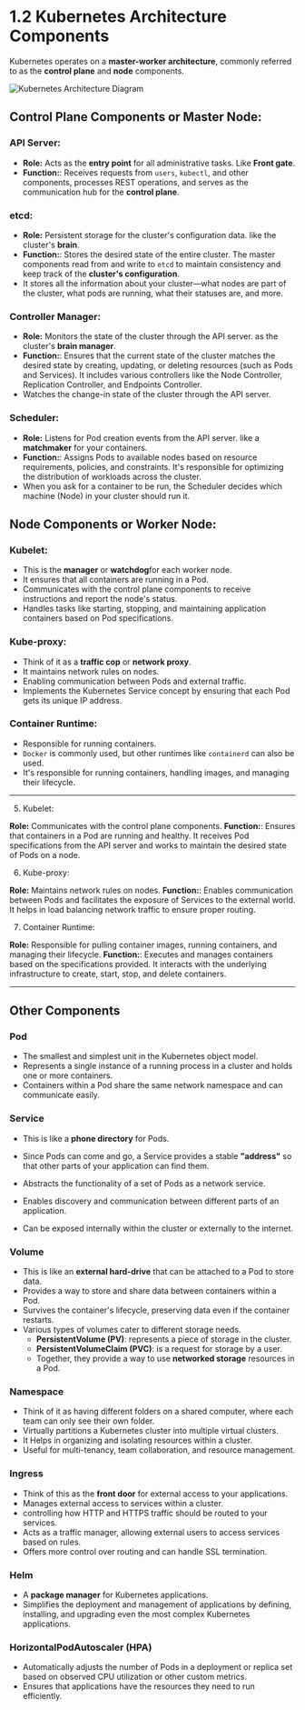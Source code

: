 # 1.2 Kubernetes Architecture Components

Kubernetes operates on a **master-worker architecture**, commonly referred to as the **control plane** and **node** components.

![Kubernetes Architecture Diagram](https://kubernetes.io/images/docs/kubernetes-cluster-architecture.svg)

## Control Plane Components or Master Node:

### API Server:

- **Role:** Acts as the **entry point** for all administrative tasks. Like **Front gate**.
- **Function:**: Receives requests from `users`, `kubectl`, and other components, processes REST operations, and serves as the communication hub for the **control plane**.

### etcd:

- **Role:** Persistent storage for the cluster's configuration data. like the cluster's **brain**.
- **Function:**: Stores the desired state of the entire cluster. The master components read from and write to `etcd` to maintain consistency and keep track of the **cluster's configuration**.
- It stores all the information about your cluster—what nodes are part of the cluster, what pods are running, what their statuses are, and more.

### Controller Manager:

- **Role:** Monitors the state of the cluster through the API server. as the cluster's **brain manager**.
- **Function:**: Ensures that the current state of the cluster matches the desired state by creating, updating, or deleting resources (such as Pods and Services). It includes various controllers like the Node Controller, Replication Controller, and Endpoints Controller.
- Watches the change-in state of the cluster through the API server.

### Scheduler:

- **Role:** Listens for Pod creation events from the API server. like a **matchmaker** for your containers.
- **Function:**: Assigns Pods to available nodes based on resource requirements, policies, and constraints. It's responsible for optimizing the distribution of workloads across the cluster.
- When you ask for a container to be run, the Scheduler decides which machine (Node) in your cluster should run it.

## Node Components or Worker Node:

### Kubelet:

- This is the **manager** or **watchdog**for each worker node.
- It ensures that all containers are running in a Pod.
- Communicates with the control plane components to receive instructions and report the node's status.
- Handles tasks like starting, stopping, and maintaining application containers based on Pod specifications.

### Kube-proxy:

- Think of it as a **traffic cop** or **network proxy**.
- It maintains network rules on nodes.
- Enabling communication between Pods and external traffic.
- Implements the Kubernetes Service concept by ensuring that each Pod gets its unique IP address.

### Container Runtime:

- Responsible for running containers.
- `Docker` is commonly used, but other runtimes like `containerd` can also be used.
- It's responsible for running containers, handling images, and managing their lifecycle.

---

5. Kubelet:

**Role:** Communicates with the control plane components.
**Function:**: Ensures that containers in a Pod are running and healthy. It receives Pod specifications from the API server and works to maintain the desired state of Pods on a node.

6. Kube-proxy:

**Role:** Maintains network rules on nodes.
**Function:**: Enables communication between Pods and facilitates the exposure of Services to the external world. It helps in load balancing network traffic to ensure proper routing.

7. Container Runtime:

**Role:** Responsible for pulling container images, running containers, and managing their lifecycle.
**Function:**: Executes and manages containers based on the specifications provided. It interacts with the underlying infrastructure to create, start, stop, and delete containers.

---

## Other Components

### Pod

- The smallest and simplest unit in the Kubernetes object model.
- Represents a single instance of a running process in a cluster and holds one or more containers.
- Containers within a Pod share the same network namespace and can communicate easily.

### Service

- This is like a **phone directory** for Pods.
- Since Pods can come and go, a Service provides a stable **"address"** so that other parts of your application can find them.

- Abstracts the functionality of a set of Pods as a network service.
- Enables discovery and communication between different parts of an application.
- Can be exposed internally within the cluster or externally to the internet.

### Volume

- This is like an **external hard-drive** that can be attached to a Pod to store data.
- Provides a way to store and share data between containers within a Pod.
- Survives the container's lifecycle, preserving data even if the container restarts.
- Various types of volumes cater to different storage needs.
  - **PersistentVolume (PV)**: represents a piece of storage in the cluster.
  - **PersistentVolumeClaim (PVC)**: is a request for storage by a user.
  - Together, they provide a way to use **networked storage** resources in a Pod.

### Namespace

- Think of it as having different folders on a shared computer, where each team can only see their own folder.
- Virtually partitions a Kubernetes cluster into multiple virtual clusters.
- It Helps in organizing and isolating resources within a cluster.
- Useful for multi-tenancy, team collaboration, and resource management.

### Ingress

- Think of this as the **front door** for external access to your applications.
- Manages external access to services within a cluster.
- controlling how HTTP and HTTPS traffic should be routed to your services.
- Acts as a traffic manager, allowing external users to access services based on rules.
- Offers more control over routing and can handle SSL termination.

### Helm

- A **package manager** for Kubernetes applications.
- Simplifies the deployment and management of applications by defining, installing, and upgrading even the most complex Kubernetes applications.

### HorizontalPodAutoscaler (HPA)

- Automatically adjusts the number of Pods in a deployment or replica set based on observed CPU utilization or other custom metrics.
- Ensures that applications have the resources they need to run efficiently.

